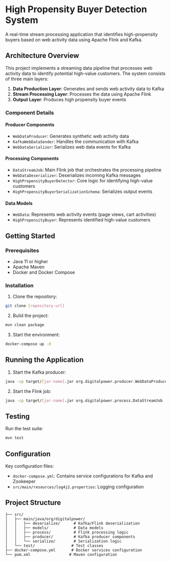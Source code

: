 # High Propensity Buyer Detection System

A real-time stream processing application that identifies high-propensity buyers based on web activity data using Apache Flink and Kafka.

## Architecture Overview

This project implements a streaming data pipeline that processes web activity data to identify potential high-value customers. The system consists of three main layers:

1. **Data Production Layer**: Generates and sends web activity data to Kafka
2. **Stream Processing Layer**: Processes the data using Apache Flink
3. **Output Layer**: Produces high propensity buyer events

### Component Details

#### Producer Components
- `WebDataProducer`: Generates synthetic web activity data
- `KafkaWebDataSender`: Handles the communication with Kafka
- `WebDataSerializer`: Serializes web data events for Kafka

#### Processing Components
- `DataStreamJob`: Main Flink job that orchestrates the processing pipeline
- `WebDataDeserializer`: Deserializes incoming Kafka messages
- `HighPropensityBuyerDetector`: Core logic for identifying high-value customers
- `HighPropensityBuyerSerializationSchema`: Serializes output events

#### Data Models
- `WebData`: Represents web activity events (page views, cart activities)
- `HighPropensityBuyer`: Represents identified high-value customers

## Getting Started

### Prerequisites
- Java 11 or higher
- Apache Maven
- Docker and Docker Compose

### Installation

1. Clone the repository:
```bash
git clone [repository-url]
```

2. Build the project:
```bash
mvn clean package
```

3. Start the environment:
```bash
docker-compose up -d
```

## Running the Application

1. Start the Kafka producer:
```bash
java -cp target/[jar-name].jar org.digitalpower.producer.WebDataProducer
```

2. Start the Flink job:
```bash
java -cp target/[jar-name].jar org.digitalpower.process.DataStreamJob
```

## Testing

Run the test suite:
```bash
mvn test
```

## Configuration

Key configuration files:
- `docker-compose.yml`: Contains service configurations for Kafka and Zookeeper
- `src/main/resources/log4j2.properties`: Logging configuration

## Project Structure

```
├── src/
│   ├── main/java/org/digitalpower/
│   │   ├── deserialize/      # Kafka/Flink deserialization
│   │   ├── models/           # Data models
│   │   ├── process/          # Flink processing logic
│   │   ├── producer/         # Kafka producer components
│   │   └── serialize/        # Serialization logic
│   └── test/                # Test classes
├── docker-compose.yml       # Docker services configuration
└── pom.xml                 # Maven configuration
```

